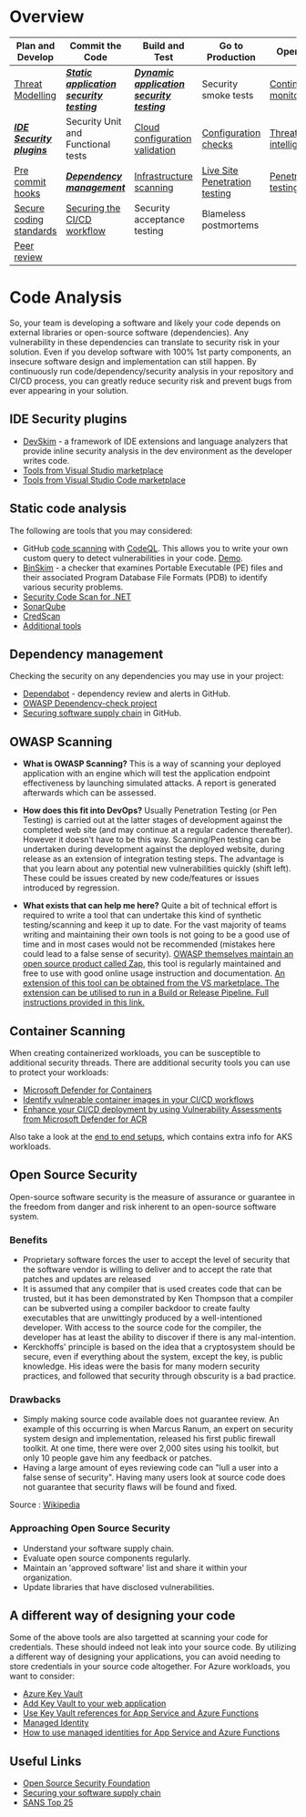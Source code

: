 # Overview 

| Plan and Develop | Commit the Code | Build and Test | Go to Production | Operate |  
|---|---|---|---|---|
|[Threat Modelling](./ThreatModelling.md)| _**[Static application security testing](./CodeAnalysis.md)**_| _**[Dynamic application security testing](./CodeAnalysis.md)**_ | Security smoke tests | [Continuous monitoring](Operate.md)
|_**[IDE Security plugins](./CodeAnalysis.md)**_| Security Unit and Functional tests | [Cloud configuration validation](CloudConfigValidation.md) | [Configuration checks](CloudConfigValidation.md) | [Threat intelligence](Operate.md)
|[Pre commit hooks](https://git-scm.com/book/en/v2/Customizing-Git-Git-Hooks)| _**[Dependency management](./CodeAnalysis.md)**_ | [Infrastructure scanning](CloudConfigValidation.md) | [Live Site Penetration testing](https://docs.microsoft.com/azure/security/fundamentals/pen-testing) | [Penetration testing](https://docs.microsoft.com/azure/security/fundamentals/pen-testing)
|[Secure coding standards](https://owasp.org/www-project-secure-coding-practices-quick-reference-guide/migrated_content) | [Securing the CI/CD workflow](./securingCICD.md) | Security acceptance testing | Blameless postmortems
|[Peer review](https://docs.github.com/en/pull-requests/collaborating-with-pull-requests/proposing-changes-to-your-work-with-pull-requests/about-pull-requests)||||


# Code Analysis

So, your team is developing a software and likely your code depends on external libraries or open-source software (dependencies). Any vulnerability in these dependencies can translate to security risk in your solution. Even if you develop software with 100% 1st party components, an insecure software design and implementation can still happen.  By continuously run code/dependency/security analysis in your repository and CI/CD process, you can greatly reduce security risk and prevent bugs from ever appearing in your solution.

## IDE Security plugins

- [DevSkim](https://github.com/Microsoft/DevSkim#devskim) - a framework of IDE extensions and language analyzers that provide inline security analysis in the dev environment as the developer writes code.
- [Tools from Visual Studio marketplace](https://marketplace.visualstudio.com/search?term=tag%3ASecurity&target=VS&category=All%20categories&vsVersion=vs15&sortBy=Relevance)
- [Tools from Visual Studio Code marketplace](https://marketplace.visualstudio.com/search?term=tag%3Asecurity&target=VSCode&category=All%20categories&sortBy=Relevance)

## Static code analysis

The following are tools that you may considered:

- GitHub [code scanning](https://docs.github.com/en/free-pro-team@latest/github/finding-security-vulnerabilities-and-errors-in-your-code/automatically-scanning-your-code-for-vulnerabilities-and-errors) with [CodeQL](https://codeql.github.com/). This allows you to write your own custom query to detect vulnerabilities in your code. [Demo](https://github.com/github/code-scanning-javascript-demo).
- [BinSkim](https://github.com/microsoft/binskim/blob/main/docs/UserGuide.md) - a checker that examines Portable Executable (PE) files and their associated Program Database File Formats (PDB) to identify various security problems.
- [Security Code Scan for .NET](https://security-code-scan.github.io/)
- [SonarQube](https://docs.sonarqube.org/latest/)
- [CredScan](https://secdevtools.azurewebsites.net/helpcredscan.html)
- [Additional tools](https://www.microsoft.com/securityengineering/sdl/resources)

## Dependency management

Checking the security on any dependencies you may use in your project:

- [Dependabot](https://github.com/dependabot/dependabot-core#dependabot) - dependency review and alerts in GitHub.
- [OWASP Dependency-check project](https://owasp.org/www-project-dependency-check/)
- [Securing software supply chain](https://docs.github.com/en/free-pro-team@latest/github/managing-security-vulnerabilities) in GitHub.

## OWASP Scanning

- **What is OWASP Scanning?**
This is a way of scanning your deployed application with an engine which will test the application endpoint effectiveness by launching simulated attacks. A report is generated afterwards which can be assessed.

- **How does this fit into DevOps?**
Usually Penetration Testing (or Pen Testing) is carried out at the latter stages of development against the completed web site (and may continue at a regular cadence thereafter). However it doesn't have to be this way. Scanning/Pen testing can be undertaken during development against the deployed website, during release as an extension of integration testing steps. The advantage is that you learn about any potential new vulnerabilities quickly (shift left). These could be issues created by new code/features or issues introduced by regression.

- **What exists that can help me here?**
Quite a bit of technical effort is required to write a tool that can undertake this kind of synthetic testing/scanning and keep it up to date. For the vast majority of teams writing and maintaining their own tools is not going to be a good use of time and in most cases would not be recommended (mistakes here could lead to a false sense of security).
[OWASP themselves maintain an open source product called Zap](https://owasp.org/www-project-zap/), this tool is regularly maintained and free to use with good online usage instruction and documentation. [An extension of this tool can be obtained from the VS marketplace. The extension can be utilised to run in a Build or Release Pipeline. Full instructions provided in this link.](https://marketplace.visualstudio.com/items?itemName=CSE-DevOps.zap-scanner)

## Container Scanning

When creating containerized workloads, you can be susceptible to additional security threads. There are additional security tools you can use to protect your workloads:

- [Microsoft Defender for Containers](https://docs.microsoft.com/azure/defender-for-cloud/defender-for-containers-introduction?tabs=defender-for-container-arch-aks#architecture-overview)
- [Identify vulnerable container images in your CI/CD workflows](https://docs.microsoft.com/azure/defender-for-cloud/defender-for-container-registries-cicd)
- [Enhance your CI/CD deployment by using Vulnerability Assessments from Microsoft Defender for ACR](https://techcommunity.microsoft.com/t5/microsoft-defender-for-cloud/enhance-your-ci-cd-deployment-by-using-vulnerability-assessments/ba-p/2102516)

Also take a look at the [end to end setups](EndToEnd.md), which contains extra info for AKS workloads. 

## Open Source Security

Open-source software security is the measure of assurance or guarantee in the freedom from danger and risk inherent to an open-source software system.

### Benefits

- Proprietary software forces the user to accept the level of security that the software vendor is willing to deliver and to accept the rate that patches and updates are released
- It is assumed that any compiler that is used creates code that can be trusted, but it has been demonstrated by Ken Thompson that a compiler can be subverted using a compiler backdoor to create faulty executables that are unwittingly produced by a well-intentioned developer. With access to the source code for the compiler, the developer has at least the ability to discover if there is any mal-intention.
- Kerckhoffs' principle is based on the idea that a cryptosystem should be secure, even if everything about the system, except the key, is public knowledge. His ideas were the basis for many modern security practices, and followed that security through obscurity is a bad practice.

### Drawbacks

- Simply making source code available does not guarantee review. An example of this occurring is when Marcus Ranum, an expert on security system design and implementation, released his first public firewall toolkit. At one time, there were over 2,000 sites using his toolkit, but only 10 people gave him any feedback or patches.
- Having a large amount of eyes reviewing code can "lull a user into a false sense of security". Having many users look at source code does not guarantee that security flaws will be found and fixed.

Source : [Wikipedia](https://en.wikipedia.org/wiki/Open-source_software_security)

### Approaching Open Source Security

- Understand your software supply chain.
- Evaluate open source components regularly.
- Maintain an 'approved software' list and share it within your organization.
- Update libraries that have disclosed vulnerabilities.

## A different way of designing your code

Some of the above tools are also targetted at scanning your code for credentials. These should indeed not leak into your source code. By utilizing a different way of designing your applications, you can avoid needing to store credentials in your source code altogether. For Azure workloads, you want to consider: 

- [Azure Key Vault](https://docs.microsoft.com/azure/key-vault/general/overview)
- [Add Key Vault to your web application](https://docs.microsoft.com/azure/key-vault/general/vs-key-vault-add-connected-service)
- [Use Key Vault references for App Service and Azure Functions](https://docs.microsoft.com/azure/app-service/app-service-key-vault-references)
- [Managed Identity](https://docs.microsoft.com/azure/active-directory/managed-identities-azure-resources/overview)
- [How to use managed identities for App Service and Azure Functions](https://docs.microsoft.com/azure/app-service/overview-managed-identity?tabs=portal%2Chttp)

## Useful Links

- [Open Source Security Foundation](https://openssf.org/)
- [Securing your software supply chain](https://docs.github.com/en/code-security/supply-chain-security)
- [SANS Top 25](http://cwe.mitre.org/top25/archive/2021/2021_cwe_top25.html)
